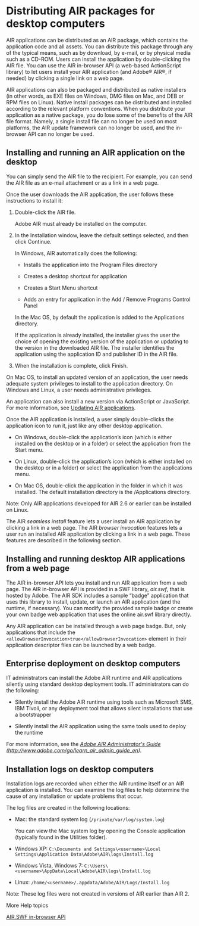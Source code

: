 # Distributing AIR packages for desktop computers

<div>

AIR applications can be distributed as an AIR package, which contains the
application code and all assets. You can distribute this package through any of
the typical means, such as by download, by e-mail, or by physical media such as
a CD-ROM. Users can install the application by double-clicking the AIR file. You
can use the AIR in-browser API (a web-based ActionScript library) to let users
install your AIR application (and Adobe® AIR®, if needed) by clicking a single
link on a web page.

AIR applications can also be packaged and distributed as native installers (in
other words, as EXE files on Windows, DMG files on Mac, and DEB or RPM files on
Linux). Native install packages can be distributed and installed according to
the relevant platform conventions. When you distribute your application as a
native package, you do lose some of the benefits of the AIR file format. Namely,
a single install file can no longer be used on most platforms, the AIR update
framework can no longer be used, and the in-browser API can no longer be used.

</div>

<div>

## Installing and running an AIR application on the desktop

<div>

You can simply send the AIR file to the recipient. For example, you can send the
AIR file as an e-mail attachment or as a link in a web page.

Once the user downloads the AIR application, the user follows these instructions
to install it:

1.  Double-click the AIR file.

    Adobe AIR must already be installed on the computer.

2.  In the Installation window, leave the default settings selected, and then
    click Continue.

    In Windows, AIR automatically does the following:

    - Installs the application into the Program Files directory

    - Creates a desktop shortcut for application

    - Creates a Start Menu shortcut

    - Adds an entry for application in the Add / Remove Programs Control Panel

    In the Mac OS, by default the application is added to the Applications
    directory.

    If the application is already installed, the installer gives the user the
    choice of opening the existing version of the application or updating to the
    version in the downloaded AIR file. The installer identifies the application
    using the application ID and publisher ID in the AIR file.

3.  When the installation is complete, click Finish.

On Mac OS, to install an updated version of an application, the user needs
adequate system privileges to install to the application directory. On Windows
and Linux, a user needs administrative privileges.

An application can also install a new version via ActionScript or JavaScript.
For more information, see
[Updating AIR applications](WS5b3ccc516d4fbf351e63e3d118666ade46-7ff2.html).

Once the AIR application is installed, a user simply double-clicks the
application icon to run it, just like any other desktop application.

- On Windows, double-click the application’s icon (which is either installed on
  the desktop or in a folder) or select the application from the Start menu.

- On Linux, double-click the application’s icon (which is either installed on
  the desktop or in a folder) or select the application from the applications
  menu.

- On Mac OS, double-click the application in the folder in which it was
  installed. The default installation directory is the /Applications directory.

<div>

Note: Only AIR applications developed for AIR 2.6 or earlier can be installed on
Linux.

</div>

The AIR _seamless install_ feature lets a user install an AIR application by
clicking a link in a web page. The AIR _browser invocation_ features lets a user
run an installed AIR application by clicking a link in a web page. These
features are described in the following section.

</div>

</div>

<div>

## Installing and running desktop AIR applications from a web page

<div>

The AIR in-browser API lets you install and run AIR application from a web page.
The AIR in-browser API is provided in a SWF library, _air.swf_, that is hosted
by Adobe. The AIR SDK includes a sample “badge” application that uses this
library to install, update, or launch an AIR application (and the runtime, if
necessary). You can modify the provided sample badge or create your own badge
web application that uses the online air.swf library directly.

Any AIR application can be installed through a web page badge. But, only
applications that include the
`<allowBrowserInvocation>true</allowBrowserInvocation>` element in their
application descriptor files can be launched by a web badge.

</div>

</div>

<div>

## Enterprise deployment on desktop computers

<div>

IT administrators can install the Adobe AIR runtime and AIR applications
silently using standard desktop deployment tools. IT administrators can do the
following:

- Silently install the Adobe AIR runtime using tools such as Microsoft SMS, IBM
  Tivoli, or any deployment tool that allows silent installations that use a
  bootstrapper

- Silently install the AIR application using the same tools used to deploy the
  runtime

For more information, see the
_[Adobe AIR Administrator's Guide](http://www.adobe.com/go/learn_air_admin_guide_en)
(http://www.adobe.com/go/learn_air_admin_guide_en)._

</div>

</div>

<div>

## Installation logs on desktop computers

<div>

Installation logs are recorded when either the AIR runtime itself or an AIR
application is installed. You can examine the log files to help determine the
cause of any installation or update problems that occur.

The log files are created in the following locations:

- Mac: the standard system log (`/private/var/log/system.log`)

  You can view the Mac system log by opening the Console application (typically
  found in the Utilities folder).

- Windows XP:
  `C:\Documents and Settings\<username>\Local Settings\Application Data\Adobe\AIR\logs\Install.log`

- Windows Vista, Windows 7:
  `C:\Users\<username>\AppData\Local\Adobe\AIR\logs\Install.log`

- Linux: `/home/<username>/.appdata/Adobe/AIR/Logs/Install.log`

<div>

Note: These log files were not created in versions of AIR earlier than AIR 2.

</div>

</div>

</div>

<div>

<div>

More Help topics

</div>

<div>

[AIR.SWF in-browser API](WSfffb011ac560372f-1c6efe05128cca667e7-8000.html)

</div>

<div>



</div>

</div>
